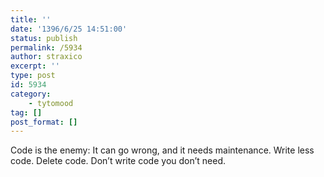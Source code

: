 ```yaml
---
title: ''
date: '1396/6/25 14:51:00'
status: publish
permalink: /5934
author: straxico
excerpt: ''
type: post
id: 5934
category:
    - tytomood
tag: []
post_format: []
---
```

Code is the enemy: It can go wrong, and it needs maintenance. Write less code. Delete code. Don’t write code you don’t need.